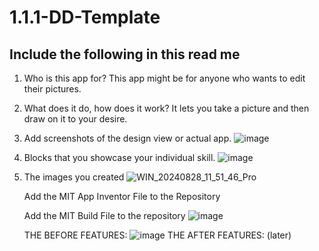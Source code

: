 # 1.1.1-DD-Template

## Include the following in this read me

1. Who is this app for? This app might be for anyone who wants to edit their pictures.
1. What does it do, how does it work? It lets you take a picture and then draw on it to your desire.
1. Add screenshots of the design view or actual app. ![image](https://github.com/user-attachments/assets/61ceee28-3172-476f-9fbc-fc42d32d545e)

1. Blocks that you showcase your individual skill. ![image](https://github.com/user-attachments/assets/76891b87-dca6-49ae-b3ea-556a06866657)

1. The images you created ![WIN_20240828_11_51_46_Pro](https://github.com/user-attachments/assets/217d87c6-053c-4d90-b0aa-9ee4a0151fb5)


   Add the MIT App Inventor File to the Repository

   Add the MIT Build File to the repository
   ![image](https://github.com/user-attachments/assets/be45fa0f-57c2-408c-97dc-2e61eebf5987)

   THE BEFORE FEATURES:  ![image](https://github.com/user-attachments/assets/76891b87-dca6-49ae-b3ea-556a06866657)
   THE AFTER FEATURES: (later)
